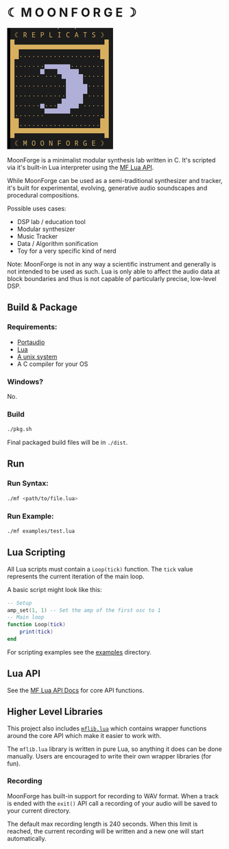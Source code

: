 # ☾ M O O N F O R G E ☽
![mf_logo](doc/mf.png)

MoonForge is a minimalist modular synthesis lab written in C. It's scripted via it's built-in Lua interpreter using the [MF Lua API](doc/API.md). 

While MoonForge can be used as a semi-traditional synthesizer and tracker, it's built for experimental, evolving, generative audio soundscapes and procedural compositions. 

Possible uses cases:
- DSP lab / education tool
- Modular synthesizer
- Music Tracker
- Data / Algorithm sonification
- Toy for a very specific kind of nerd

Note: MoonForge is not in any way a scientific instrument and generally is not intended to be used as such. Lua is only able to affect the audio data at block boundaries and thus is not capable of particularly precise, low-level DSP. 

## Build & Package
### Requirements:
- [Portaudio](https://www.portaudio.com/)
- [Lua](https://www.lua.org/)
- [A unix system](https://btxx.org/public/images/unix.gif)
- A C compiler for your OS

### Windows?
No.

### Build
```bash
./pkg.sh
```

Final packaged build files will be in `./dist`.

## Run

### Run Syntax:
```bash
./mf <path/to/file.lua>
```

### Run Example:
```bash
./mf examples/test.lua
```

## Lua Scripting
All Lua scripts must contain a `Loop(tick)` function. The `tick` value represents the current iteration of the main loop. 

A basic script might look like this:
```lua
-- Setup
amp_set(1, 1) -- Set the amp of the first osc to 1
-- Main loop
function Loop(tick)
    print(tick)
end
```

For scripting examples see the [examples](examples) directory.

## Lua API
See the [MF Lua API Docs](doc/API.md) for core API functions.

## Higher Level Libraries
This project also includes [`mflib.lua`](lua_include/mflib.lua) which contains wrapper functions around the core API which make it easier to work with. 

The `mflib.lua` library is written in pure Lua, so anything it does can be done manually. Users are encouraged to write their own wrapper libraries (for fun). 

### Recording
MoonForge has built-in support for recording to WAV format. When a track is ended with the `exit()` API call a recording of your audio will be saved to your current directory. 

The default max recording length is 240 seconds. When this limit is reached, the current recording will be written and a new one will start automatically. 
